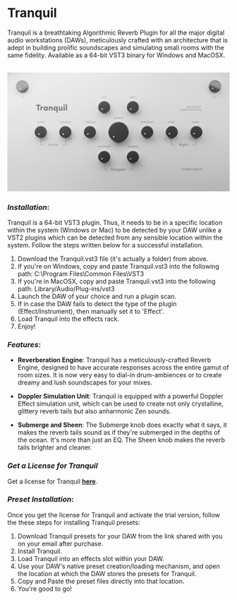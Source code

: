 # Tranquil
Tranquil is a breathtaking Algorithmic Reverb Plugin for all the major digital audio workstations (DAWs), meticulously crafted with an architecture that is adept in building prolific soundscapes and simulating small rooms with the same fidelity. Available as a 64-bit VST3 binary for Windows and MacOSX.
<br><br>

!["bg"](/assets/bg.png)

### *Installation*:
Tranquil is a 64-bit VST3 plugin. Thus, it needs to be in a specific location within the system (Windows or Mac) to be detected by your DAW unlike a VST2 plugins which can be detected from any sensible location within the system. Follow the steps written below for a successful installation.

1. Download the Tranquil.vst3 file (it's actually a folder) from above.
2. If you're on Windows, copy and paste Tranquil.vst3 into the following path: C:\Program Files\Common Files\VST3
3. If you're in MacOSX, copy and paste Tranquil.vst3 into the following path: Library/Audio/Plug-ins/vst3
4. Launch the DAW of your choice and run a plugin scan.
5. If in case the DAW fails to detect the type of the plugin (Effect/Instrument), then manually set it to 'Effect'.
6. Load Tranquil into the effects rack.
7. Enjoy!

### *Features*:

* **Reverberation Engine**: Tranquil has a meticulously-crafted Reverb Engine, designed to have accurate responses across the entire gamut of room sizes. It is now very easy to dial-in drum-ambiences or to create dreamy and lush soundscapes for your mixes.

* **Doppler Simulation Unit**: Tranquil is equipped with a powerful Doppler Effect simulation unit, which can be used to create not only crystalline, glittery reverb tails but also anharmonic Zen sounds.

* **Submerge and Sheen**: The Submerge knob does exactly what it says, it makes the reverb tails sound as if they're submerged in the depths of the ocean. It's more than just an EQ. The Sheen knob makes the reverb tails brighter and cleaner.

### *Get a License for Tranquil*
Get a license for Tranquil **[here](https://devashish-gupta.github.io/Tranquil/)**.

### *Preset Installation*:
Once you get the license for Tranquil and activate the trial version, follow the these steps for installing Tranquil presets:

1.  Download Tranquil presets for your DAW from the link shared with you on your email after purchase.
2.  Install Tranquil.
3.  Load Tranquil into an effects slot within your DAW.
4.  Use your DAW's native preset creation/loading mechanism, and open the location at which the DAW stores the presets for Tranquil.
5.  Copy and Paste the preset files directly into that location.
6.  You're good to go!
